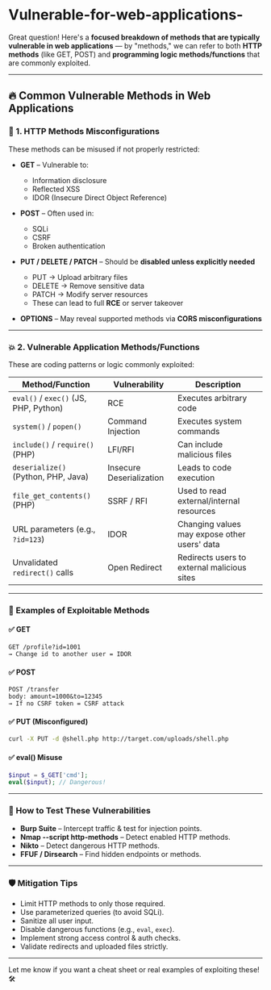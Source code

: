 # Vulnerable-for-web-applications-
Great question! Here's a **focused breakdown of methods that are typically vulnerable in web applications** — by "methods," we can refer to both **HTTP methods** (like GET, POST) and **programming logic methods/functions** that are commonly exploited.

---

## 🔥 **Common Vulnerable Methods in Web Applications**

### 🧩 1. **HTTP Methods Misconfigurations**
These methods can be misused if not properly restricted:

- **GET** – Vulnerable to:
  - Information disclosure
  - Reflected XSS
  - IDOR (Insecure Direct Object Reference)
  
- **POST** – Often used in:
  - SQLi
  - CSRF
  - Broken authentication
  
- **PUT / DELETE / PATCH** – Should be **disabled unless explicitly needed**
  - PUT → Upload arbitrary files
  - DELETE → Remove sensitive data
  - PATCH → Modify server resources
  - These can lead to full **RCE** or server takeover

- **OPTIONS** – May reveal supported methods via **CORS misconfigurations**

---

### 💥 2. **Vulnerable Application Methods/Functions**
These are coding patterns or logic commonly exploited:

| Method/Function | Vulnerability | Description |
|------------------|------------------|-------------|
| `eval()` / `exec()` (JS, PHP, Python) | RCE | Executes arbitrary code |
| `system()` / `popen()` | Command Injection | Executes system commands |
| `include()` / `require()` (PHP) | LFI/RFI | Can include malicious files |
| `deserialize()` (Python, PHP, Java) | Insecure Deserialization | Leads to code execution |
| `file_get_contents()` (PHP) | SSRF / RFI | Used to read external/internal resources |
| URL parameters (e.g., `?id=123`) | IDOR | Changing values may expose other users' data |
| Unvalidated `redirect()` calls | Open Redirect | Redirects users to external malicious sites |

---

### 🎯 Examples of Exploitable Methods

#### ✅ GET
```http
GET /profile?id=1001
→ Change id to another user = IDOR
```

#### ✅ POST
```http
POST /transfer
body: amount=1000&to=12345
→ If no CSRF token = CSRF attack
```

#### ✅ PUT (Misconfigured)
```bash
curl -X PUT -d @shell.php http://target.com/uploads/shell.php
```

#### ✅ eval() Misuse
```php
$input = $_GET['cmd'];
eval($input); // Dangerous!
```

---

### 🧪 How to Test These Vulnerabilities
- **Burp Suite** – Intercept traffic & test for injection points.
- **Nmap --script http-methods** – Detect enabled HTTP methods.
- **Nikto** – Detect dangerous HTTP methods.
- **FFUF / Dirsearch** – Find hidden endpoints or methods.

---

### 🛡️ Mitigation Tips
- Limit HTTP methods to only those required.
- Use parameterized queries (to avoid SQLi).
- Sanitize all user input.
- Disable dangerous functions (e.g., `eval`, `exec`).
- Implement strong access control & auth checks.
- Validate redirects and uploaded files strictly.

---

Let me know if you want a cheat sheet or real examples of exploiting these! 🛠️
